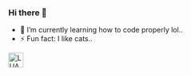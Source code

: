 ### Hi there 👋

- 🌱 I’m currently learning how to code properly lol..
- ⚡ Fun fact: I like cats..

<img align="left" alt="LUA" width="30px" style="padding-right:10px;" src="https://cdn.jsdelivr.net/gh/devicons/devicon/icons/lua/lua-plain-wordmark.svg" />

